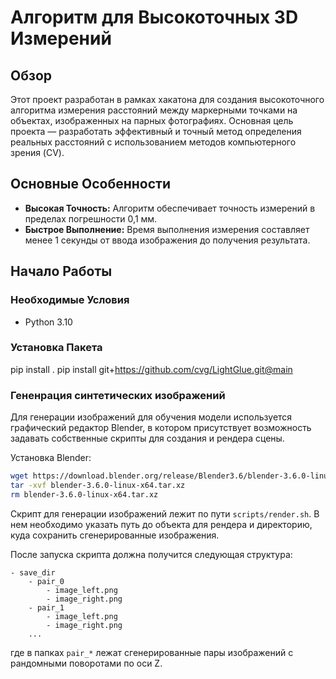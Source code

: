 # Алгоритм для Высокоточных 3D Измерений

## Обзор

Этот проект разработан в рамках хакатона для создания высокоточного алгоритма измерения расстояний между маркерными точками на объектах, изображенных на парных фотографиях. Основная цель проекта — разработать эффективный и точный метод определения реальных расстояний с использованием методов компьютерного зрения (CV).

## Основные Особенности

- **Высокая Точность:** Алгоритм обеспечивает точность измерений в пределах погрешности 0,1 мм.
- **Быстрое Выполнение:** Время выполнения измерения составляет менее 1 секунды от ввода изображения до получения результата.

## Начало Работы

### Необходимые Условия

- Python 3.10

### Установка Пакета

pip install .
pip install git+https://github.com/cvg/LightGlue.git@main

### Гененрация синтетических изображений

Для генерации изображений для обучения модели используется графический редактор Blender, в котором присутствует возможность задавать собственные скрипты для создания и рендера сцены.

Установка Blender:

```bash
wget https://download.blender.org/release/Blender3.6/blender-3.6.0-linux-x64.tar.xz
tar -xvf blender-3.6.0-linux-x64.tar.xz
rm blender-3.6.0-linux-x64.tar.xz
```

Скрипт для генерации изображений лежит по пути `scripts/render.sh`. В нем необходимо указать путь до объекта для рендера и директорию, куда сохранить сгенерированные изображения.

После запуска скрипта должна получится следующая структура:

```
- save_dir
    - pair_0
        - image_left.png
        - image_right.png
    - pair_1
        - image_left.png
        - image_right.png
    ...
```

где в папках `pair_*` лежат сгенерированные пары изображений с рандомными поворотами по оси Z.
